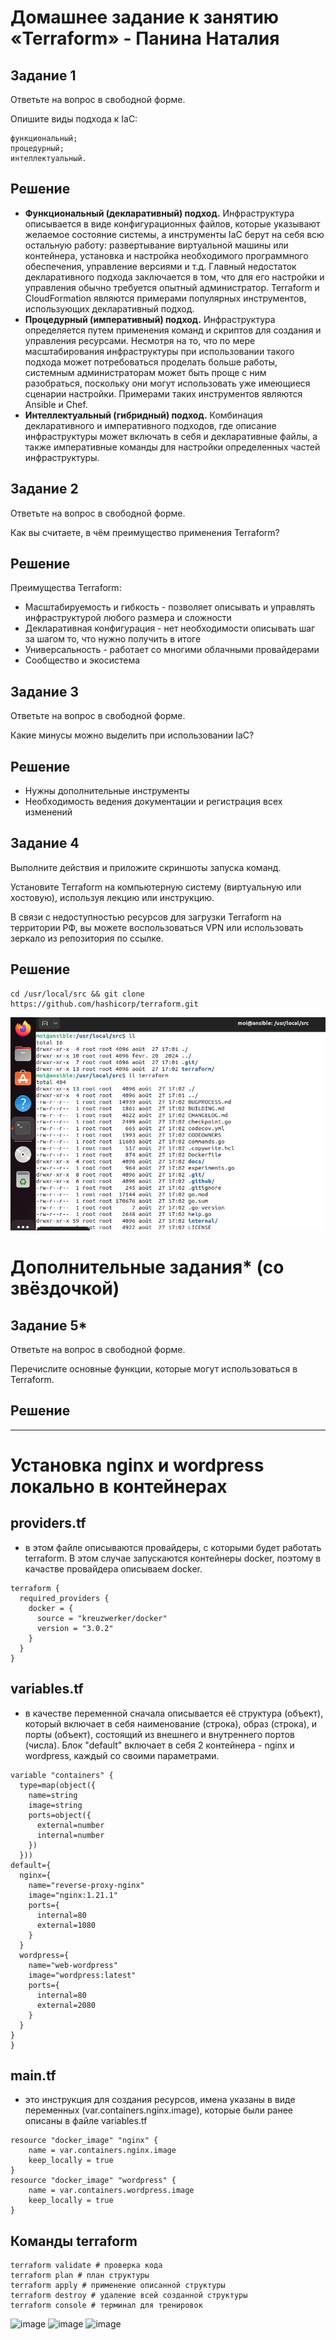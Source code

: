 # Домашнее задание к занятию «Terraform» - Панина Наталия

## Задание 1

Ответьте на вопрос в свободной форме.

Опишите виды подхода к IaC:

    функциональный;
    процедурный;
    интеллектуальный.

## Решение

- **Функциональный (декларативный) подход.** Инфраструктура описывается в виде конфигурационных файлов, которые указывают желаемое состояние системы, а инструменты IaC берут на себя всю остальную работу: развертывание виртуальной машины или контейнера, установка и настройка необходимого программного обеспечения, управление версиями и т.д. Главный недостаток декларативного подхода заключается в том, что для его настройки и управления обычно требуется опытный администратор. Terraform и CloudFormation являются примерами популярных инструментов, использующих декларативный подход.
- **Процедурный (императивный) подход.** Инфраструктура определяется путем применения команд и скриптов для создания и управления ресурсами. Несмотря на то, что по мере масштабирования инфраструктуры при использовании такого подхода может потребоваться проделать больше работы, системным администраторам может быть проще с ним разобраться, поскольку они могут использовать уже имеющиеся сценарии настройки. Примерами таких инструментов являются Ansible и Chef.
- **Интеллектуальный (гибридный) подход.** Комбинация декларативного и императивного подходов, где описание инфраструктуры может включать в себя и декларативные файлы, а также императивные команды для настройки определенных частей инфраструктуры.

## Задание 2

Ответьте на вопрос в свободной форме.

Как вы считаете, в чём преимущество применения Terraform?

## Решение

Преимущества Terraform:  

- Масштабируемость и гибкость - позволяет описывать и управлять инфраструктурой любого размера и сложности
- Декларативная конфигурация - нет необходимости описывать шаг за шагом то, что нужно получить в итоге
- Универсальность - работает со многими облачными провайдерами
- Сообщество и экосистема

## Задание 3

Ответьте на вопрос в свободной форме.

Какие минусы можно выделить при использовании IaC?

## Решение

- Нужны дополнительные инструменты
- Необходимость ведения документации и регистрация всех изменений

## Задание 4

Выполните действия и приложите скриншоты запуска команд.

Установите Terraform на компьютерную систему (виртуальную или хостовую), используя лекцию или инструкцию.

В связи с недоступностью ресурсов для загрузки Terraform на территории РФ, вы можете воспользоваться VPN или использовать зеркало из репозитория по ссылке.

## Решение

    cd /usr/local/src && git clone https://github.com/hashicorp/terraform.git

![Installed](https://github.com/nataliya-panina/cicd/blob/main/Terraform/Terraform_installed.png)

# Дополнительные задания* (со звёздочкой)

## Задание 5*

Ответьте на вопрос в свободной форме.

Перечислите основные функции, которые могут использоваться в Terraform.

## Решение

---
# Установка nginx и wordpress локально в контейнерах


## providers.tf
  - в этом файле описываются провайдеры, с которыми будет работать terraform. В этом случае запускаются контейнеры docker, поэтому в качастве провайдера описываем docker.
```hcl
terraform {
  required_providers {
    docker = {
      source = "kreuzwerker/docker"
      version = "3.0.2"
    }
  }
}
```

## variables.tf
  - в качестве переменной сначала описывается её структура (объект), который включает в себя наименование (строка), образ (строка), и порты (объект), состоящий из внешнего и внутреннего портов (числа). Блок "default" включает в себя 2 контейнера - nginx и wordpress, каждый со своими параметрами.
```hcl
variable "containers" {
  type=map(object({
    name=string
    image=string
    ports=object({
      external=number
      internal=number
    })
  }))
default={
  nginx={
    name="reverse-proxy-nginx"
    image="nginx:1.21.1"
    ports={
      internal=80
      external=1080
    }
  }
  wordpress={
    name="web-wordpress"
    image="wordpress:latest"
    ports={
      internal=80
      external=2080
    }
  }
}
}
```
## main.tf
  - это инструкция для создания ресурсов, имена указаны в виде переменных (var.containers.nginx.image), которые были ранее описаны в файле variables.tf
```hcl
resource "docker_image" "nginx" {
    name = var.containers.nginx.image
    keep_locally = true
}
resource "docker_image" "wordpress" {
    name = var.containers.wordpress.image
    keep_locally = true
}
```
## Команды terraform
```hcl
terraform validate # проверка кода
terraform plan # план структуры
terraform apply # применение описанной структуры
terraform destroy # удаление всей созданной структуры
terraform console # терминал для тренировок
```
![image](https://github.com/user-attachments/assets/cc558432-ded2-4b0b-876b-2603f7af66c0)
![image](https://github.com/user-attachments/assets/4c755931-c709-40cf-a851-10d7917d1143)
![image](https://github.com/user-attachments/assets/7b980b77-51a9-4ef1-bc6c-22d06bed0657)


